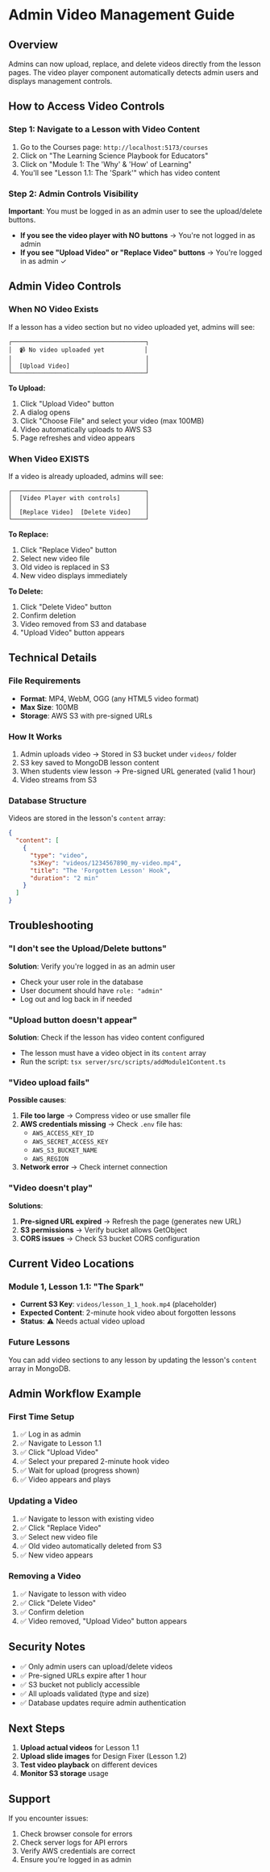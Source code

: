 # Admin Video Management Guide

## Overview
Admins can now upload, replace, and delete videos directly from the lesson pages. The video player component automatically detects admin users and displays management controls.

## How to Access Video Controls

### Step 1: Navigate to a Lesson with Video Content
1. Go to the Courses page: `http://localhost:5173/courses`
2. Click on "The Learning Science Playbook for Educators"
3. Click on "Module 1: The 'Why' & 'How' of Learning"
4. You'll see "Lesson 1.1: The 'Spark'" which has video content

### Step 2: Admin Controls Visibility
**Important**: You must be logged in as an admin user to see the upload/delete buttons.

- **If you see the video player with NO buttons** → You're not logged in as admin
- **If you see "Upload Video" or "Replace Video" buttons** → You're logged in as admin ✓

## Admin Video Controls

### When NO Video Exists
If a lesson has a video section but no video uploaded yet, admins will see:
```
┌─────────────────────────────────────┐
│  📹 No video uploaded yet           │
│                                     │
│  [Upload Video]                     │
└─────────────────────────────────────┘
```

**To Upload:**
1. Click "Upload Video" button
2. A dialog opens
3. Click "Choose File" and select your video (max 100MB)
4. Video automatically uploads to AWS S3
5. Page refreshes and video appears

### When Video EXISTS
If a video is already uploaded, admins will see:
```
┌─────────────────────────────────────┐
│  [Video Player with controls]       │
│                                     │
│  [Replace Video]  [Delete Video]    │
└─────────────────────────────────────┘
```

**To Replace:**
1. Click "Replace Video" button
2. Select new video file
3. Old video is replaced in S3
4. New video displays immediately

**To Delete:**
1. Click "Delete Video" button
2. Confirm deletion
3. Video removed from S3 and database
4. "Upload Video" button appears

## Technical Details

### File Requirements
- **Format**: MP4, WebM, OGG (any HTML5 video format)
- **Max Size**: 100MB
- **Storage**: AWS S3 with pre-signed URLs

### How It Works
1. Admin uploads video → Stored in S3 bucket under `videos/` folder
2. S3 key saved to MongoDB lesson content
3. When students view lesson → Pre-signed URL generated (valid 1 hour)
4. Video streams from S3

### Database Structure
Videos are stored in the lesson's `content` array:
```json
{
  "content": [
    {
      "type": "video",
      "s3Key": "videos/1234567890_my-video.mp4",
      "title": "The 'Forgotten Lesson' Hook",
      "duration": "2 min"
    }
  ]
}
```

## Troubleshooting

### "I don't see the Upload/Delete buttons"
**Solution**: Verify you're logged in as an admin user
- Check your user role in the database
- User document should have `role: "admin"`
- Log out and log back in if needed

### "Upload button doesn't appear"
**Solution**: Check if the lesson has video content configured
- The lesson must have a video object in its `content` array
- Run the script: `tsx server/src/scripts/addModule1Content.ts`

### "Video upload fails"
**Possible causes**:
1. **File too large** → Compress video or use smaller file
2. **AWS credentials missing** → Check `.env` file has:
   - `AWS_ACCESS_KEY_ID`
   - `AWS_SECRET_ACCESS_KEY`
   - `AWS_S3_BUCKET_NAME`
   - `AWS_REGION`
3. **Network error** → Check internet connection

### "Video doesn't play"
**Solutions**:
1. **Pre-signed URL expired** → Refresh the page (generates new URL)
2. **S3 permissions** → Verify bucket allows GetObject
3. **CORS issues** → Check S3 bucket CORS configuration

## Current Video Locations

### Module 1, Lesson 1.1: "The Spark"
- **Current S3 Key**: `videos/lesson_1_1_hook.mp4` (placeholder)
- **Expected Content**: 2-minute hook video about forgotten lessons
- **Status**: ⚠️ Needs actual video upload

### Future Lessons
You can add video sections to any lesson by updating the lesson's `content` array in MongoDB.

## Admin Workflow Example

### First Time Setup
1. ✅ Log in as admin
2. ✅ Navigate to Lesson 1.1
3. ✅ Click "Upload Video"
4. ✅ Select your prepared 2-minute hook video
5. ✅ Wait for upload (progress shown)
6. ✅ Video appears and plays

### Updating a Video
1. ✅ Navigate to lesson with existing video
2. ✅ Click "Replace Video"
3. ✅ Select new video file
4. ✅ Old video automatically deleted from S3
5. ✅ New video appears

### Removing a Video
1. ✅ Navigate to lesson with video
2. ✅ Click "Delete Video"
3. ✅ Confirm deletion
4. ✅ Video removed, "Upload Video" button appears

## Security Notes

- ✅ Only admin users can upload/delete videos
- ✅ Pre-signed URLs expire after 1 hour
- ✅ S3 bucket not publicly accessible
- ✅ All uploads validated (type and size)
- ✅ Database updates require admin authentication

## Next Steps

1. **Upload actual videos** for Lesson 1.1
2. **Upload slide images** for Design Fixer (Lesson 1.2)
3. **Test video playback** on different devices
4. **Monitor S3 storage** usage

## Support

If you encounter issues:
1. Check browser console for errors
2. Check server logs for API errors
3. Verify AWS credentials are correct
4. Ensure you're logged in as admin

